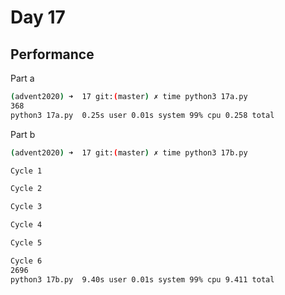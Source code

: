 # Day 17

## Performance
Part a
```bash
(advent2020) ➜  17 git:(master) ✗ time python3 17a.py 
368
python3 17a.py  0.25s user 0.01s system 99% cpu 0.258 total
```

Part b
```bash
(advent2020) ➜  17 git:(master) ✗ time python3 17b.py

Cycle 1

Cycle 2

Cycle 3

Cycle 4

Cycle 5

Cycle 6
2696
python3 17b.py  9.40s user 0.01s system 99% cpu 9.411 total
```
